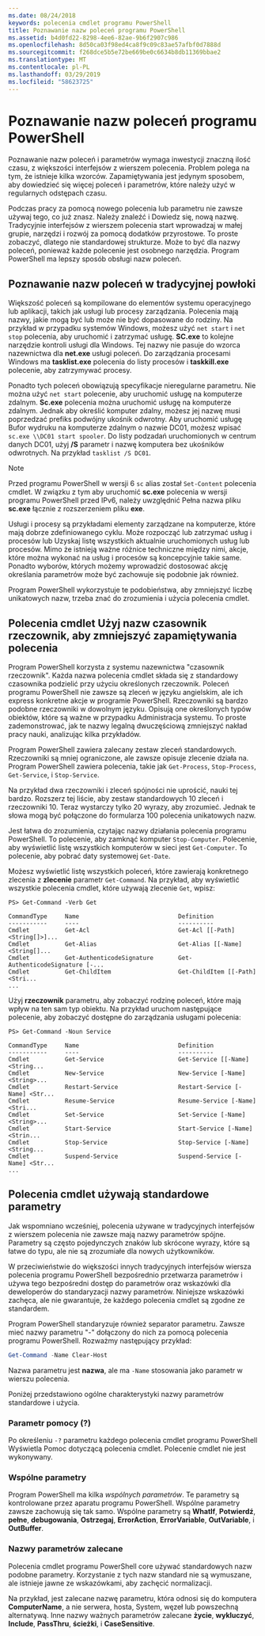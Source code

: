 ```yaml
---
ms.date: 08/24/2018
keywords: polecenia cmdlet programu PowerShell
title: Poznawanie nazw poleceń programu PowerShell
ms.assetid: b4d0fd22-8298-4ee6-82ae-9b6f2907c986
ms.openlocfilehash: 8d50ca03f98ed4ca8f9c09c83ae57afbf0d7888d
ms.sourcegitcommit: f268dce5b5e72be669be0c6634b8db11369bbae2
ms.translationtype: MT
ms.contentlocale: pl-PL
ms.lasthandoff: 03/29/2019
ms.locfileid: "58623725"
---
```

# <a name="learning-powershell-command-names"></a>Poznawanie nazw poleceń programu PowerShell

Poznawanie nazw poleceń i parametrów wymaga inwestycji znaczną ilość czasu, z większości interfejsów z wierszem polecenia. Problem polega na tym, że istnieje kilka wzorców. Zapamiętywania jest jedynym sposobem, aby dowiedzieć się więcej poleceń i parametrów, które należy użyć w regularnych odstępach czasu.

Podczas pracy za pomocą nowego polecenia lub parametru nie zawsze używaj tego, co już znasz. Należy znaleźć i Dowiedz się, nową nazwę. Tradycyjnie interfejsów z wierszem polecenia start wprowadzaj w małej grupie, narzędzi i rozwój za pomocą dodatków przyrostowe. To proste zobaczyć, dlatego nie standardowej strukturze.
Może to być dla nazwy poleceń, ponieważ każde polecenie jest osobnego narzędzia. Program PowerShell ma lepszy sposób obsługi nazw poleceń.

## <a name="learning-command-names-in-traditional-shells"></a>Poznawanie nazw poleceń w tradycyjnej powłoki

Większość poleceń są kompilowane do elementów systemu operacyjnego lub aplikacji, takich jak usługi lub procesy zarządzania. Polecenia mają nazwy, jakie mogą być lub może nie być dopasowane do rodziny. Na przykład w przypadku systemów Windows, możesz użyć `net start` i `net stop` polecenia, aby uruchomić i zatrzymać usługę. **SC.exe** to kolejne narzędzie kontroli usługi dla Windows. Tej nazwy nie pasuje do wzorca nazewnictwa dla **net.exe** usługi poleceń. Do zarządzania procesami Windows ma **tasklist.exe** polecenia do listy procesów i **taskkill.exe** polecenie, aby zatrzymywać procesy.

Ponadto tych poleceń obowiązują specyfikacje nieregularne parametru. Nie można użyć `net start` polecenie, aby uruchomić usługę na komputerze zdalnym. **Sc.exe** polecenia można uruchomić usługę na komputerze zdalnym. Jednak aby określić komputer zdalny, możesz jej nazwę musi poprzedzać prefiks podwójny ukośnik odwrotny. Aby uruchomić usługę Bufor wydruku na komputerze zdalnym o nazwie DC01, możesz wpisać `sc.exe \\DC01 start spooler`.
Do listy podzadań uruchomionych w centrum danych DC01, użyj **/S** parametr i nazwę komputera bez ukośników odwrotnych. Na przykład `tasklist /S DC01`.

> [!NOTE]
> Przed programu PowerShell w wersji 6 `sc` alias został `Set-Content` polecenia cmdlet. W związku z tym aby uruchomić **sc.exe** polecenia w wersji programu PowerShell przed IPv6, należy uwzględnić Pełna nazwa pliku **sc.exe** łącznie z rozszerzeniem pliku **exe**.

Usługi i procesy są przykładami elementy zarządzane na komputerze, które mają dobrze zdefiniowanego cyklu. Może rozpocząć lub zatrzymać usług i procesów lub Uzyskaj listę wszystkich aktualnie uruchomionych usług lub procesów. Mimo że istnieją ważne różnice techniczne między nimi, akcje, które można wykonać na usług i procesów są koncepcyjnie takie same. Ponadto wyborów, których możemy wprowadzić dostosować akcję określania parametrów może być zachowuje się podobnie jak również.

Program PowerShell wykorzystuje te podobieństwa, aby zmniejszyć liczbę unikatowych nazw, trzeba znać do zrozumienia i użycia polecenia cmdlet.

## <a name="cmdlets-use-verb-noun-names-to-reduce-command-memorization"></a>Polecenia cmdlet Użyj nazw czasownik rzeczownik, aby zmniejszyć zapamiętywania polecenia

Program PowerShell korzysta z systemu nazewnictwa "czasownik rzeczownik". Każda nazwa polecenia cmdlet składa się z standardowy czasownika podzielić przy użyciu określonych rzeczownik. Poleceń programu PowerShell nie zawsze są zleceń w języku angielskim, ale ich express konkretne akcje w programie PowerShell. Rzeczowniki są bardzo podobne rzeczowniki w dowolnym języku. Opisują one określonych typów obiektów, które są ważne w przypadku Administracja systemu. To proste zademonstrować, jak te nazwy legalną dwuczęściową zmniejszyć nakład pracy nauki, analizując kilka przykładów.

Program PowerShell zawiera zalecany zestaw zleceń standardowych. Rzeczowniki są mniej ograniczone, ale zawsze opisuje zlecenie działa na. Program PowerShell zawiera polecenia, takie jak `Get-Process`, `Stop-Process`, `Get-Service`, i `Stop-Service`.

Na przykład dwa rzeczowniki i zleceń spójności nie uprościć, nauki tej bardzo. Rozszerz tej liście, aby zestaw standardowych 10 zleceń i rzeczowniki 10. Teraz wystarczy tylko 20 wyrazy, aby zrozumieć.
Jednak te słowa mogą być połączone do formularza 100 polecenia unikatowych nazw.

Jest łatwa do zrozumienia, czytając nazwy działania polecenia programu PowerShell. To polecenie, aby zamknąć komputer `Stop-Computer`. Polecenie, aby wyświetlić listę wszystkich komputerów w sieci jest `Get-Computer`. To polecenie, aby pobrać daty systemowej `Get-Date`.

Możesz wyświetlić listę wszystkich poleceń, które zawierają konkretnego zlecenia z **zlecenie** parametr `Get-Command`. Na przykład, aby wyświetlić wszystkie polecenia cmdlet, które używają zlecenie `Get`, wpisz:

```
PS> Get-Command -Verb Get

CommandType     Name                            Definition
-----------     ----                            ----------
Cmdlet          Get-Acl                         Get-Acl [[-Path] <String[]>]...
Cmdlet          Get-Alias                       Get-Alias [[-Name] <String[]...
Cmdlet          Get-AuthenticodeSignature       Get-AuthenticodeSignature [-...
Cmdlet          Get-ChildItem                   Get-ChildItem [[-Path] <Stri...
...
```

Użyj **rzeczownik** parametru, aby zobaczyć rodzinę poleceń, które mają wpływ na ten sam typ obiektu. Na przykład uruchom następujące polecenie, aby zobaczyć dostępne do zarządzania usługami polecenia:

```
PS> Get-Command -Noun Service

CommandType     Name                            Definition
-----------     ----                            ----------
Cmdlet          Get-Service                     Get-Service [[-Name] <String...
Cmdlet          New-Service                     New-Service [-Name] <String>...
Cmdlet          Restart-Service                 Restart-Service [-Name] <Str...
Cmdlet          Resume-Service                  Resume-Service [-Name] <Stri...
Cmdlet          Set-Service                     Set-Service [-Name] <String>...
Cmdlet          Start-Service                   Start-Service [-Name] <Strin...
Cmdlet          Stop-Service                    Stop-Service [-Name] <String...
Cmdlet          Suspend-Service                 Suspend-Service [-Name] <Str...
...
```

## <a name="cmdlets-use-standard-parameters"></a>Polecenia cmdlet używają standardowe parametry

Jak wspomniano wcześniej, polecenia używane w tradycyjnych interfejsów z wierszem polecenia nie zawsze mają nazwy parametrów spójne. Parametry są często pojedynczych znaków lub skrócone wyrazy, które są łatwe do typu, ale nie są zrozumiałe dla nowych użytkowników.

W przeciwieństwie do większości innych tradycyjnych interfejsów wiersza polecenia programu PowerShell bezpośrednio przetwarza parametrów i używa tego bezpośredni dostęp do parametrów oraz wskazówki dla deweloperów do standaryzacji nazwy parametrów. Niniejsze wskazówki zachęca, ale nie gwarantuje, że każdego polecenia cmdlet są zgodne ze standardem.

Program PowerShell standaryzuje również separator parametru. Zawsze mieć nazwy parametru "-" dołączony do nich za pomocą polecenia programu PowerShell. Rozważmy następujący przykład:

```powershell
Get-Command -Name Clear-Host
```

Nazwa parametru jest **nazwa**, ale ma `-Name` stosowania jako parametr w wierszu polecenia.

Poniżej przedstawiono ogólne charakterystyki nazwy parametrów standardowe i użycia.

### <a name="the-help-parameter-"></a>Parametr pomocy (?)

Po określeniu `-?` parametru każdego polecenia cmdlet programu PowerShell Wyświetla Pomoc dotyczącą polecenia cmdlet.
Polecenie cmdlet nie jest wykonywany.

### <a name="common-parameters"></a>Wspólne parametry

Program PowerShell ma kilka *wspólnych parametrów*. Te parametry są kontrolowane przez aparatu programu PowerShell. Wspólne parametry zawsze zachowują się tak samo. Wspólne parametry są **WhatIf**, **Potwierdź**, **pełne**, **debugowania**, **Ostrzegaj**, **ErrorAction**, **ErrorVariable**, **OutVariable**, i **OutBuffer**.

### <a name="recommended-parameter-names"></a>Nazwy parametrów zalecane

Polecenia cmdlet programu PowerShell core używać standardowych nazw podobne parametry. Korzystanie z tych nazw standard nie są wymuszane, ale istnieje jawne ze wskazówkami, aby zachęcić normalizacji.

Na przykład, jest zalecane nazwę parametru, która odnosi się do komputera **ComputerName**, a nie serwera, hosta, System, węzeł lub powszechną alternatywą. Inne nazwy ważnych parametrów zalecane **życie**, **wykluczyć**, **Include**, **PassThru**, **ścieżki**, i **CaseSensitive**.
